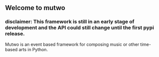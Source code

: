 ## Welcome to **mutwo**

### disclaimer: This framework is still in an early stage of development and the API could still change until the first pypi release.

Mutwo is an event based framework for composing music or other time-based arts in Python.
